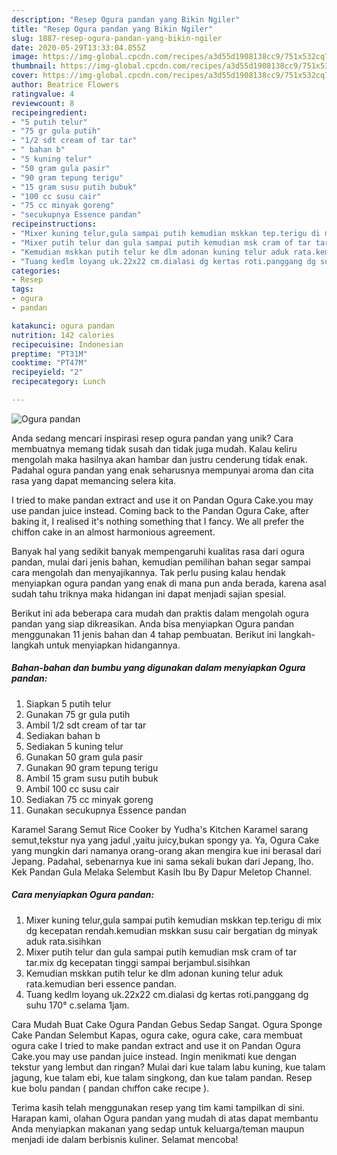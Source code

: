 ```yaml
---
description: "Resep Ogura pandan yang Bikin Ngiler"
title: "Resep Ogura pandan yang Bikin Ngiler"
slug: 1887-resep-ogura-pandan-yang-bikin-ngiler
date: 2020-05-29T13:33:04.855Z
image: https://img-global.cpcdn.com/recipes/a3d55d1908138cc9/751x532cq70/ogura-pandan-foto-resep-utama.jpg
thumbnail: https://img-global.cpcdn.com/recipes/a3d55d1908138cc9/751x532cq70/ogura-pandan-foto-resep-utama.jpg
cover: https://img-global.cpcdn.com/recipes/a3d55d1908138cc9/751x532cq70/ogura-pandan-foto-resep-utama.jpg
author: Beatrice Flowers
ratingvalue: 4
reviewcount: 8
recipeingredient:
- "5 putih telur"
- "75 gr gula putih"
- "1/2 sdt cream of tar tar"
- " bahan b"
- "5 kuning telur"
- "50 gram gula pasir"
- "90 gram tepung terigu"
- "15 gram susu putih bubuk"
- "100 cc susu cair"
- "75 cc minyak goreng"
- "secukupnya Essence pandan"
recipeinstructions:
- "Mixer kuning telur,gula sampai putih kemudian mskkan tep.terigu di mix dg kecepatan rendah.kemudian mskkan susu cair bergatian dg minyak aduk rata.sisihkan"
- "Mixer putih telur dan gula sampai putih kemudian msk cram of tar tar.mix dg kecepatan tinggi sampai berjambul.sisihkan"
- "Kemudian mskkan putih telur ke dlm adonan kuning telur aduk rata.kemudian beri essence pandan."
- "Tuang kedlm loyang uk.22x22 cm.dialasi dg kertas roti.panggang dg suhu 170° c.selama 1jam."
categories:
- Resep
tags:
- ogura
- pandan

katakunci: ogura pandan 
nutrition: 142 calories
recipecuisine: Indonesian
preptime: "PT31M"
cooktime: "PT47M"
recipeyield: "2"
recipecategory: Lunch

---
```



![Ogura pandan](https://img-global.cpcdn.com/recipes/a3d55d1908138cc9/751x532cq70/ogura-pandan-foto-resep-utama.jpg)

Anda sedang mencari inspirasi resep ogura pandan yang unik? Cara membuatnya memang tidak susah dan tidak juga mudah. Kalau keliru mengolah maka hasilnya akan hambar dan justru cenderung tidak enak. Padahal ogura pandan yang enak seharusnya mempunyai aroma dan cita rasa yang dapat memancing selera kita.

I tried to make pandan extract and use it on Pandan Ogura Cake.you may use pandan juice instead. Coming back to the Pandan Ogura Cake, after baking it, I realised it&#39;s nothing something that I fancy. We all prefer the chiffon cake in an almost harmonious agreement.

Banyak hal yang sedikit banyak mempengaruhi kualitas rasa dari ogura pandan, mulai dari jenis bahan, kemudian pemilihan bahan segar sampai cara mengolah dan menyajikannya. Tak perlu pusing kalau hendak menyiapkan ogura pandan yang enak di mana pun anda berada, karena asal sudah tahu triknya maka hidangan ini dapat menjadi sajian spesial.


Berikut ini ada beberapa cara mudah dan praktis dalam mengolah ogura pandan yang siap dikreasikan. Anda bisa menyiapkan Ogura pandan menggunakan 11 jenis bahan dan 4 tahap pembuatan. Berikut ini langkah-langkah untuk menyiapkan hidangannya.

<!--inarticleads1-->

##### Bahan-bahan dan bumbu yang digunakan dalam menyiapkan Ogura pandan:

1. Siapkan 5 putih telur
1. Gunakan 75 gr gula putih
1. Ambil 1/2 sdt cream of tar tar
1. Sediakan  bahan b
1. Sediakan 5 kuning telur
1. Gunakan 50 gram gula pasir
1. Gunakan 90 gram tepung terigu
1. Ambil 15 gram susu putih bubuk
1. Ambil 100 cc susu cair
1. Sediakan 75 cc minyak goreng
1. Gunakan secukupnya Essence pandan


Karamel Sarang Semut Rice Cooker by Yudha&#39;s Kitchen Karamel sarang semut,tekstur nya yang jadul ,yaitu juicy,bukan spongy ya. Ya, Ogura Cake yang mungkin dari namanya orang-orang akan mengira kue ini berasal dari Jepang. Padahal, sebenarnya kue ini sama sekali bukan dari Jepang, lho. Kek Pandan Gula Melaka Selembut Kasih Ibu By Dapur Meletop Channel. 

<!--inarticleads2-->

##### Cara menyiapkan Ogura pandan:

1. Mixer kuning telur,gula sampai putih kemudian mskkan tep.terigu di mix dg kecepatan rendah.kemudian mskkan susu cair bergatian dg minyak aduk rata.sisihkan
1. Mixer putih telur dan gula sampai putih kemudian msk cram of tar tar.mix dg kecepatan tinggi sampai berjambul.sisihkan
1. Kemudian mskkan putih telur ke dlm adonan kuning telur aduk rata.kemudian beri essence pandan.
1. Tuang kedlm loyang uk.22x22 cm.dialasi dg kertas roti.panggang dg suhu 170° c.selama 1jam.


Cara Mudah Buat Cake Ogura Pandan Gebus Sedap Sangat. Ogura Sponge Cake Pandan Selembut Kapas, ogura cake, ogura cake, cara membuat ogura cake I tried to make pandan extract and use it on Pandan Ogura Cake.you may use pandan juice instead. Ingin menikmati kue dengan tekstur yang lembut dan ringan? Mulai dari kue talam labu kuning, kue talam jagung, kue talam ebi, kue talam singkong, dan kue talam pandan. Resep kue bolu pandan ( pandan chıffon cake recıpe ). 

Terima kasih telah menggunakan resep yang tim kami tampilkan di sini. Harapan kami, olahan Ogura pandan yang mudah di atas dapat membantu Anda menyiapkan makanan yang sedap untuk keluarga/teman maupun menjadi ide dalam berbisnis kuliner. Selamat mencoba!
